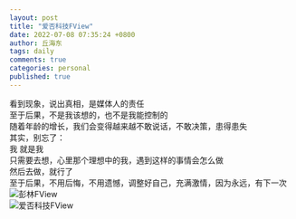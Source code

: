 ```yaml
---
layout: post
title: "爱否科技FView"
date: 2022-07-08 07:35:24 +0800
author: 丘海东 
tags: daily
comments: true
categories: personal
published: true
---
```

看到现象，说出真相，是媒体人的责任  
至于后果，不是我该想的，也不是我能控制的  
随着年龄的增长，我们会变得越来越不敢说话，不敢决策，患得患失  
其实，别忘了：  
我 就是我  
只需要去想，心里那个理想中的我，遇到这样的事情会怎么做  
然后去做，就行了  
至于后果，不用后悔，不用遗憾，调整好自己，充满激情，因为永远，有下一次  
![彭林FView](http://r.photo.store.qq.com/psc?/V53xBhKC4JFvE03uTNAL1QWxNF3K6JJT/bqQfVz5yrrGYSXMvKr.cqb6rxDStaLHN1TgOCfEgSXVmthz5k3Ua2Z9dMYaOMLg8IT12SzUNIRXFfjikU*YSP3LBTFjhneOVLjCTf1Q7qSs!/r)  
![爱否科技FView](https://r.photo.store.qq.com/psc?/V53xBhKC4JFvE03uTNAL1QWxNF3K6JJT/bqQfVz5yrrGYSXMvKr.cqS.GDGZUtPZvps.jAtQOD53xQ1rrNosZPbUsY9*8keoK6RlcDy36tQSNVlgMv3LfjSjErb7LmbzAyMpbOwEhOdY!/r)
